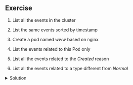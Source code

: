 ## Exercise

1. List all the events in the cluster

2. List the same events sorted by timestamp

3. Create a pod named *www* based on nginx

4. List the events related to this Pod only

5. List all the events related to the *Created* reason

6. List all the events related to a type different from *Normal*

<details>
  <summary markdown="span">Solution</summary>

1. List all the events in the cluster

```
k get events -A
```

2. List the same events sorted by timestamp

```
k get events --sort-by={.metadata.creationTimestamp}
```

3. Create a pod named *www* based on nginx

```
k run www --image=nginx:1.24
```

4. List the events related to this Pod only

kubectl get events --field-selector involvedObject.name=www

5. List all the events related to the *Created* reason

```
kubectl get events --field-selector reason=Created
```

6. List all the events related to a type different from *Normal*

```
kubectl get events --field-selector type=Normal
```

</details>

